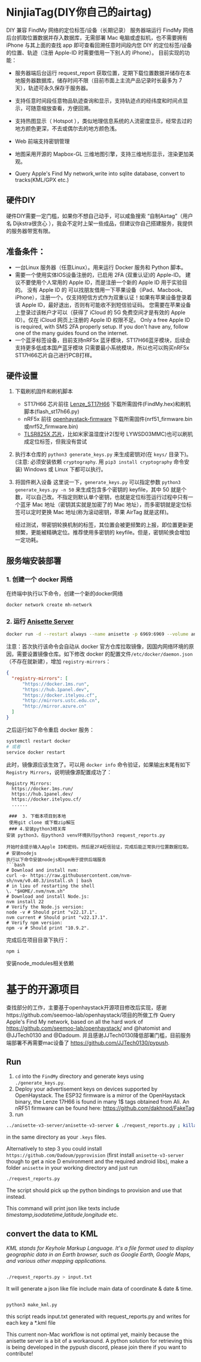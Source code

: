 # NinjiaTag(DIY你自己的airtag)
DIY 兼容 FindMy 网络的定位标签/设备（长期记录）
服务器端运行 FindMy 网络后台抓取位置数据并存入数据库，无需部署 Mac 电脑或虚拟机，也不需要拥有 iPhone 与其上面的查找 app 即可查看回溯任意时间段内您 DIY 的定位标签/设备的位置、轨迹（注册 Apple-ID 时需要借用一下别人的 iPhone）。
目前实现的功能：
- 服务器端后台运行 request_report 获取位置，定期下载位置数据并储存在本地服务器数据库，储存时间不限（目前市面上主流产品记录时长最多为 7 天），轨迹可永久保存于服务器。
- 支持任意时间段任意物品轨迹查询和显示，支持轨迹点的经纬度和时间点显示，可随意缩放查看，方便回溯。
- 支持热图显示（ Hotspot ），类似地理信息系统的人流密度显示，经常去过的地方颜色更深，不去或偶尔去的地方颜色浅。
- Web 前端支持密钥管理
- 地图采用开源的 Mapbox-GL 三维地图引擎，支持三维地形显示，渲染更加美观。

- Query Apple's Find My network,write into sqlite database,
convert to tracks(KML/GPX etc.)
## 硬件DIY
硬件DIY需要一定门槛，如果你不想自己动手，可以咸鱼搜索 “自制Airtag”（用户名 Dijkstra很贪心 ），我会不定时上架一些成品，但建议你自己搭建服务，我提供的服务器带宽有限。

## 准备条件：
- 一台Linux 服务器（任意Linux）。用来运行 Docker 服务和 Python 脚本。
- 需要一个使用实体IOS设备注册的，已启用 2FA (双重认证)的 Apple-ID。
建议不要使用个人常用的 Apple ID，而是注册一个新的 Apple ID 用于实验目的。 没有 Apple ID 的 可以找朋友借用一下苹果设备（iPad、Macbook、iPhone），注册一个。仅支持短信方式作为双重认证！如果有苹果设备登录着该 Apple ID，最好退出，否则有可能收不到短信验证码。
您需要在苹果设备上登录过该帐户才可以（获得了 iCloud 的 5G 免费空间才是有效的 Apple ID）。仅在 iCloud 网页上注册的 Apple ID 权限不足。
Only a free Apple ID is required, with SMS 2FA properly setup. If you don't have any, follow one of the many guides found on the internet.
- 一个蓝牙标签设备，目前支持nRF5x 蓝牙模块，ST17H66蓝牙模块，后续会支持更多低成本国产蓝牙模块
只需要最小系统模块，所以也可以购买nRF5x ST17H66芯片自己进行PCB打样。


## 硬件设置

1. 下载刷机固件和刷机脚本
   - ST17H66 芯片前往 [Lenze_ST17H66](https://github.com/biemster/FindMy/tree/main/Lenze_ST17H66) 下载所需固件(FindMy.hex)和刷机脚本(flash_st17h66.py)  
   - nRF5x 前往 [openhaystack-firmware](https://github.com/acalatrava/openhaystack-firmware/releases) 下载所需固件(nrf51_firmware.bin或nrf52_firmware.bin) 
   - [TLSR825X 芯片](https://github.com/biemster/FindMy/blob/main/Telink_TLSR825X/README.md)，比如米家温湿度计2(型号 LYWSD03MMC)也可以刷机成定位标签，但我没有尝试

2. 执行本仓库的 `python3 generate_keys.py` 来生成密钥对(在 `keys/` 目录下)。(注意: 必须安装依赖 `cryptography`. 用 `pip3 install cryptography` 命令安装)
   Windows 或 Linux 下都可以执行。

3. 将固件刷入设备
   这里说一下，`generate_keys.py` 可以指定参数 `python3  generate_keys.py -n 50` 来生成包含多个密钥的 keyfile，其中 50 就是个数，可以自己改。不指定则默认单个密钥，也就是定位标签运行过程中只有一个蓝牙 Mac 地址（密钥其实就是加密了的 Mac 地址），而多密钥就是定位标签可以定时更换 Mac 地址(称为滚动密钥，苹果 AirTag 就是这样)。
   
   经过测试，带密钥轮换机制的标签，其位置会被更频繁的上报，即位置更新更频繁，更能被精确定位。推荐使用多密钥的 keyfile。但是，密钥轮换会增加一定功耗。
## 服务端安装部署
### 1. 创建一个 docker 网络

在终端中执行以下命令，创建一个新的docker网络
```bash
docker network create mh-network
```

### 2. 运行 [Anisette Server](https://github.com/Dadoum/anisette-v3-server)

```bash
docker run -d --restart always --name anisette -p 6969:6969 --volume anisette-v3_data:/home/Alcoholic/.config/anisette-v3/ --network mh-network dadoum/anisette-v3-server
```
注意：首次执行该命令会自动从 docker 官方仓库拉取镜像，因国内网络环境的原因，需要设置镜像仓库。如下修改 docker 的配置文件`/etc/docker/daemon.json`（不存在就新建），增加 `registry-mirrors`：
```json
{
  "registry-mirrors": [
      "https://docker.1ms.run",
      "https://hub.1panel.dev",
      "https://docker.itelyou.cf",
      "http://mirrors.ustc.edu.cn",
      "http://mirror.azure.cn"
  ]
}
```
之后运行如下命令重启 docker 服务：
```bash
systemctl restart docker
# 或者
service docker restart
```

此时，镜像源应该生效了。可以用 `docker info` 命令验证，如果输出末尾有如下`Registry Mirrors`，说明镜像源配置成功了：
```
Registry Mirrors:
  https://docker.1ms.run/
  https://hub.1panel.dev/
  https://docker.itelyou.cf/
  ......
  
 ###  3. 下载本项目到本地
 使用git clone 或下载zip解压
 ### 4.安装python3相关库
安装 python3，在python3 venv环境执行python3 request_reports.py

开始时会提示输入Apple ID和密码，然后是2FA短信验证，完成后能正常执行位置数据拉取。
# 安装nodejs
执行以下命令安装nodejs和npm用于提供后端服务
```bash
# Download and install nvm:
curl -o- https://raw.githubusercontent.com/nvm-sh/nvm/v0.40.3/install.sh | bash
# in lieu of restarting the shell
\. "$HOME/.nvm/nvm.sh"
# Download and install Node.js:
nvm install 22
# Verify the Node.js version:
node -v # Should print "v22.17.1".
nvm current # Should print "v22.17.1".
# Verify npm version:
npm -v # Should print "10.9.2".
```

完成后在项目目录下执行：
```
npm i
```
安装node_modules相关依赖

# 基于的开源项目
查找部分的工作，主要基于openhaystack开源项目修改后实现，感谢https://github.com/seemoo-lab/openhaystack/项目的所做工作
Query Apple's Find My network, based on all the hard work of https://github.com/seemoo-lab/openhaystack/ and @hatomist and @JJTech0130 and @Dadoum.
并且感谢JJTech0130降低部署门槛，目前服务端部署不再需要mac设备了
 https://github.com/JJTech0130/pypush.



 

## Run
1. `cd` into the `FindMy` directory and generate keys using `./generate_keys.py`.
2. Deploy your advertisement keys on devices supported by OpenHaystack. The ESP32 firmware is a mirror of the OpenHaystack binary, the Lenze 17H66 is found in many 1$ tags obtained from Ali.
An nRF51 firmware can be found here: https://github.com/dakhnod/FakeTag
3. run
```bash
../anisette-v3-server/anisette-v3-server & ./request_reports.py ; killall anisette-v3-server
```
in the same directory as your `.keys` files.

Alternatively to step 3 you could install `https://github.com/Dadoum/pyprovision` (first install `anisette-v3-server` though to get a nice D environment and the required android libs),
make a folder `anisette` in your working directory and just run
```bash
./request_reports.py
```
The script should pick up the python bindings to provision and use that instead.

This command will print json like texts include *timestamp*,*isodatetime*,*latitude*,*longitude* etc.
## convert the data to KML

*KML stands for Keyhole Markup Language. It's a file format used to display geographic data in an Earth browser, such as Google Earth, Google Maps, and various other mapping applications.*

```bash

./request_reports.py > input.txt

```
It will generate a json like file include main data of coordinate & date & time.

```bash

python3 make_kml.py

```
this script reads input.txt generated with request_reports.py and writes for each key a *.kml file

This current non-Mac workflow is not optimal yet, mainly because the anisette server is a bit of a workaround. A python solution for retrieving this is being
developed in the pypush discord, please join there if you want to contribute!

